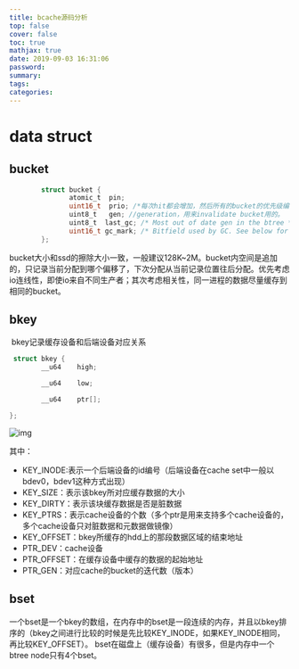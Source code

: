 ```yaml
---
title: bcache源码分析
top: false
cover: false
toc: true
mathjax: true
date: 2019-09-03 16:31:06
password:
summary:
tags:
categories:
---
```

# data struct

##  bucket

```c
		struct bucket {
		       atomic_t  pin;
			   uint16_t  prio; /*每次hit都会增加，然后所有的bucket的优先级编号都会周期性地减少，不常用的会被回收，这个优先级编号主要是用来实现lru替换的*/
		       uint8_t   gen; //generation，用来invalidate bucket用的。
		       uint8_t  last_gc; /* Most out of date gen in the btree */
		       uint16_t gc_mark; /* Bitfield used by GC. See below for field */
		};
```

​	bucket大小和ssd的擦除大小一致，一般建议128K~2M。bucket内空间是追加的，只记录当前分配到哪个偏移了，下次分配
​	从当前记录位置往后分配。优先考虑io连线性，即使io来自不同生产者；其次考虑相关性，同一进程的数据尽量缓存到相同的bucket。

##   bkey

​	  bkey记录缓存设备和后端设备对应关系

```c
 struct bkey {	  
		__u64    high;

	    __u64    low;

	    __u64    ptr[];

};
```
![img](img/bkey.png)

其中：

- KEY_INODE:表示一个后端设备的id编号（后端设备在cache set中一般以bdev0，bdev1这种方式出现）
- KEY_SIZE：表示该bkey所对应缓存数据的大小
- KEY_DIRTY：表示该块缓存数据是否是脏数据
- KEY_PTRS：表示cache设备的个数（多个ptr是用来支持多个cache设备的，多个cache设备只对脏数据和元数据做镜像）
- KEY_OFFSET：bkey所缓存的hdd上的那段数据区域的结束地址
- PTR_DEV：cache设备
- PTR_OFFSET：在缓存设备中缓存的数据的起始地址
- PTR_GEN：对应cache的bucket的迭代数（版本）

## bset

一个bset是一个bkey的数组，在内存中的bset是一段连续的内存，并且以bkey排序的（bkey之间进行比较的时候是先比较KEY_INODE，如果KEY_INODE相同，再比较KEY_OFFSET）。
bset在磁盘上（缓存设备）有很多，但是内存中一个btree node只有4个bset。